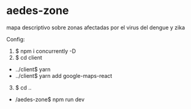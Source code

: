 # aedes-zone
mapa descriptivo sobre zonas afectadas por el virus del dengue y zika

Config:


1) $ npm i concurrently -D
2) $ cd client 
  *  ../client$ yarn
  *  ../client$ yarn add google-maps-react
3) $ cd ..
  * /aedes-zone$ npm run dev

